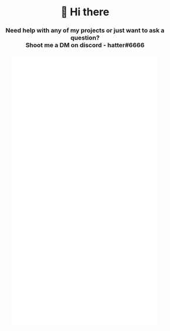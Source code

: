 <h1 align="center">👋 Hi there</h1>
<h3 align="center">Need help with any of my projects or just want to ask a question?<br>Shoot me a DM on discord - hatter#6666</h3>

<p align="center">
  <img align="center" src="/github-metrics.svg" alt="Metrics" width="400">
</p
